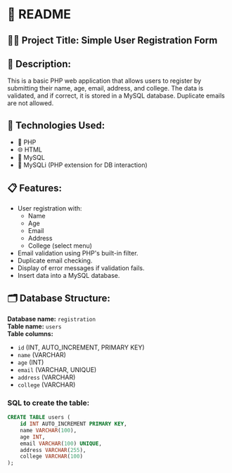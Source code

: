 # 📄 README

## 👨‍💻 Project Title: Simple User Registration Form

## 📝 Description:
This is a basic PHP web application that allows users to register by submitting their name, age, email, address, and college. The data is validated, and if correct, it is stored in a MySQL database. Duplicate emails are not allowed.

## 🧰 Technologies Used:
- 🐘 PHP
- 🌐 HTML
- 💾 MySQL
- 🔗 MySQLi (PHP extension for DB interaction)

## 📋 Features:
- User registration with:
  - Name
  - Age
  - Email
  - Address
  - College (select menu)
- Email validation using PHP's built-in filter.
- Duplicate email checking.
- Display of error messages if validation fails.
- Insert data into a MySQL database.

## 🗂️ Database Structure:
**Database name:** `registration`  
**Table name:** `users`  
**Table columns:**
- `id` (INT, AUTO_INCREMENT, PRIMARY KEY)
- `name` (VARCHAR)
- `age` (INT)
- `email` (VARCHAR, UNIQUE)
- `address` (VARCHAR)
- `college` (VARCHAR)

### SQL to create the table:
```sql
CREATE TABLE users (
    id INT AUTO_INCREMENT PRIMARY KEY,
    name VARCHAR(100),
    age INT,
    email VARCHAR(100) UNIQUE,
    address VARCHAR(255),
    college VARCHAR(100)
);


